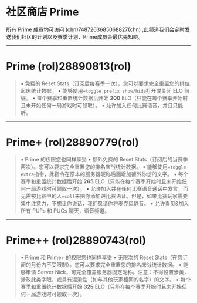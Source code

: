 # 社区商店 Prime

所有 Prime 成员均可访问 (chn)7487263685068827(chn) ,此频道我们会定时发送我们社区的计划以及赛季计划，Prime成员会最优先知晓。

---

# Prime (rol)28890813(rol)
> • 免费的 Reset Stats（订阅后每赛季一次）。您可以要求完全重置您的排位起床统计数据。
• 能够使用`=toggle prefix show/hide`打开或关闭 ELO 前缀。
• 每个赛季和重置统计数据后开始 **200** ELO（只能在每个赛季开始时且未开始任何一局游戏时可领取）。
• 允许加入任何比赛语音，并且只能听。

---

# Prime+ (rol)28890779(rol)
> • Prime 的权限您也同样享受
• 额外免费的 Reset Stats（订阅后的当赛季两次）。您可以要求完全重置您的排名床战统计数据。
• 能够使用`=toggle extra`指令，此指令在原本的服务器昵称后面增加额外你想的文字。
• 每个赛季和重置统计数据后开始 **265** ELO（只能在每个赛季开始时且未开始任何一局游戏时可领取一次）。
• 允许加入并在任何比赛语音通话中发言，而无需被比赛中的人`=call`来把你添加进比赛语音。但是，如果比赛玩家需要集中注意力，不想让你说话，我们恳请你将麦克风静音。
• 允许看见&加入所有 PUPs 和 PUGs 聊天，语音频道。

---

# Prime++ (rol)28890743(rol)
> • Prime 和 Prime+ 的权限您也同样享受
• 无限次的 Reset Stats（在您订阅的月份内不受限制）。您可以要求完全重置您的排名床战统计数据。
• 能够申请 Server Nick，可完全覆盖服务器固定昵称。注意：不得设置涉黄，涉政此类字眼，或具有混淆性（如与其他玩家相同的名字）的文字。
• 每个赛季和重置统计数据后开始 **325** ELO（只能在每个赛季开始时且未开始任何一局游戏时可领取一次）。